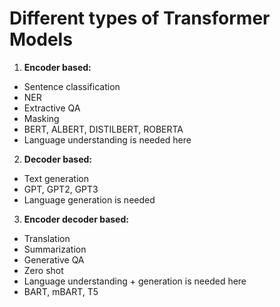 # Different types of Transformer Models

1. **Encoder based:**

* Sentence classification
* NER
* Extractive QA
* Masking
* BERT, ALBERT, DISTILBERT, ROBERTA
* Language understanding is needed here

2. **Decoder based:**

* Text generation
* GPT, GPT2, GPT3
* Language generation is needed

3. **Encoder decoder based:**

* Translation
* Summarization
* Generative QA
* Zero shot
* Language understanding + generation is needed here
* BART, mBART, T5
